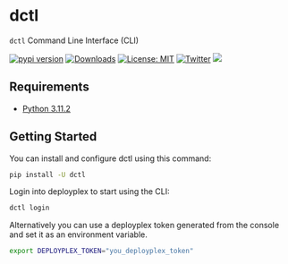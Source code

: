 # dctl

`dctl` Command Line Interface (CLI)

[![pypi version](https://img.shields.io/pypi/v/dctl.svg)](https://pypi.org/pypi/dctl/)
[![Downloads](https://static.pepy.tech/badge/dctl/week)](https://pypi.org/pypi/dctl/)
[![License: MIT](https://img.shields.io/badge/license-Apache--2.0-yellow)](https://www.apache.org/licenses/LICENSE-2.0)
 [![Twitter](https://img.shields.io/twitter/url/https/x.com/dctl.svg?style=social&label=Follow%20%40deployplex)](https://x.com/deployplex)
[![](https://dcbadge.vercel.app/api/server/BP5aUkhcAh?compact=true&style=flat)](https://discord.com/invite/BP5aUkhcAh)

## Requirements
- [Python 3.11.2](https://www.python.org/downloads/)

## Getting Started

You can install and configure dctl using this command:
```bash
pip install -U dctl
```

Login into deployplex to start using the CLI:
```bash
dctl login
```

Alternatively you can use a deployplex token generated from the console and set it as an environment variable.
```bash
export DEPLOYPLEX_TOKEN="you_deployplex_token"
```

